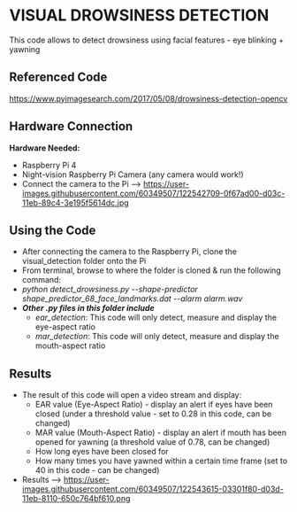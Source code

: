 # VISUAL DROWSINESS DETECTION
This code allows to detect drowsiness using facial features - eye blinking + yawning

## Referenced Code
https://www.pyimagesearch.com/2017/05/08/drowsiness-detection-opencv

## Hardware Connection
**Hardware Needed:**
- Raspberry Pi 4
- Night-vision Raspberry Pi Camera (any camera would work!)
- Connect the camera to the Pi --> https://user-images.githubusercontent.com/60349507/122542709-0f67ad00-d03c-11eb-89c4-3e195f5614dc.jpg

## Using the Code
- After connecting the camera to the Raspberry Pi, clone the visual_detection folder onto the Pi
- From terminal, browse to where the folder is cloned & run the following command:
- *python detect_drowsiness.py --shape-predictor shape_predictor_68_face_landmarks.dat --alarm alarm.wav*
- ***Other .py files in this folder include***
  - *ear_detection*: This code will only detect, measure and display the eye-aspect ratio
  - *mar_detection*: This code will only detect, measure and display the mouth-aspect ratio

## Results
- The result of this code will open a video stream and display:
  - EAR value (Eye-Aspect Ratio) - display an alert if eyes have been closed (under a threshold value - set to 0.28 in this code, can be changed)
  - MAR value (Mouth-Aspect Ratio) - display an alert if mouth has been opened for yawning (a threshold value of 0.78, can be changed)
  - How long eyes have been closed for
  - How many times you have yawned within a certain time frame (set to 40 in this code - can be changed)
- Results --> https://user-images.githubusercontent.com/60349507/122543615-03301f80-d03d-11eb-8110-650c764bf610.png
